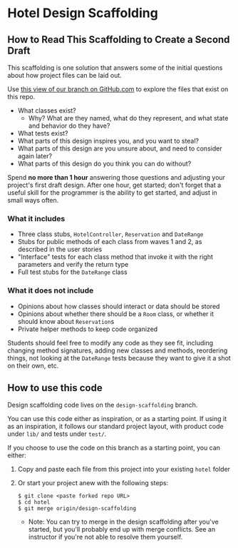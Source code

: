 # Hotel Design Scaffolding

## How to Read This Scaffolding to Create a Second Draft

This scaffolding is one solution that answers some of the initial questions about how project files can be laid out.

Use [this view of our branch on GitHub.com](https://github.com/AdaGold/hotel/tree/design-scaffolding) to explore the files that exist on this repo.
  - What classes exist?
    - Why? What are they named, what do they represent, and what state and behavior do they have?
  - What tests exist?
  - What parts of this design inspires you, and you want to steal?
  - What parts of this design are you unsure about, and need to consider again later?
  - What parts of this design do you think you can do without?
  
Spend **no more than 1 hour** answering those questions and adjusting your project's first draft design. After one hour, get started; don't forget that a useful skill for the programmer is the ability to get started, and adjust in small ways often.

### What it includes

- Three class stubs, `HotelController`, `Reservation` and `DateRange`
- Stubs for public methods of each class from waves 1 and 2, as described in the user stories
- "Interface" tests for each class method that invoke it with the right parameters and verify the return type
- Full test stubs for the `DateRange` class

### What it does not include

- Opinions about how classes should interact or data should be stored
- Opinions about whether there should be a `Room` class, or whether it should know about `Reservation`s
- Private helper methods to keep code organized

Students should feel free to modify any code as they see fit, including changing method signatures, adding new classes and methods, reordering things, not looking at the `DateRange` tests because they want to give it a shot on their own, etc. 

## How to use this code

Design scaffolding code lives on the `design-scaffolding` branch.

You can use this code either as inspiration, or as a starting point. If using it as an inspiration, it follows our standard project layout, with product code under `lib/` and tests under `test/`.

If you choose to use the code on this branch as a starting point, you can either:

1. Copy and paste each file from this project into your existing `hotel` folder
2. Or start your project anew with the following steps:

    ```
    $ git clone <paste forked repo URL>
    $ cd hotel
    $ git merge origin/design-scaffolding
    ```

    - Note: You can try to merge in the design scaffolding after you've started, but you'll probably end up with merge conflicts. See an instructor if you're not able to resolve them yourself.
